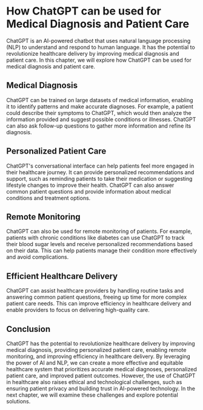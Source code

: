 How ChatGPT can be used for Medical Diagnosis and Patient Care
================================================================================================

ChatGPT is an AI-powered chatbot that uses natural language processing (NLP) to understand and respond to human language. It has the potential to revolutionize healthcare delivery by improving medical diagnosis and patient care. In this chapter, we will explore how ChatGPT can be used for medical diagnosis and patient care.

Medical Diagnosis
-----------------

ChatGPT can be trained on large datasets of medical information, enabling it to identify patterns and make accurate diagnoses. For example, a patient could describe their symptoms to ChatGPT, which would then analyze the information provided and suggest possible conditions or illnesses. ChatGPT can also ask follow-up questions to gather more information and refine its diagnosis.

Personalized Patient Care
-------------------------

ChatGPT's conversational interface can help patients feel more engaged in their healthcare journey. It can provide personalized recommendations and support, such as reminding patients to take their medication or suggesting lifestyle changes to improve their health. ChatGPT can also answer common patient questions and provide information about medical conditions and treatment options.

Remote Monitoring
-----------------

ChatGPT can also be used for remote monitoring of patients. For example, patients with chronic conditions like diabetes can use ChatGPT to track their blood sugar levels and receive personalized recommendations based on their data. This can help patients manage their condition more effectively and avoid complications.

Efficient Healthcare Delivery
-----------------------------

ChatGPT can assist healthcare providers by handling routine tasks and answering common patient questions, freeing up time for more complex patient care needs. This can improve efficiency in healthcare delivery and enable providers to focus on delivering high-quality care.

Conclusion
----------

ChatGPT has the potential to revolutionize healthcare delivery by improving medical diagnosis, providing personalized patient care, enabling remote monitoring, and improving efficiency in healthcare delivery. By leveraging the power of AI and NLP, we can create a more effective and equitable healthcare system that prioritizes accurate medical diagnoses, personalized patient care, and improved patient outcomes. However, the use of ChatGPT in healthcare also raises ethical and technological challenges, such as ensuring patient privacy and building trust in AI-powered technology. In the next chapter, we will examine these challenges and explore potential solutions.
